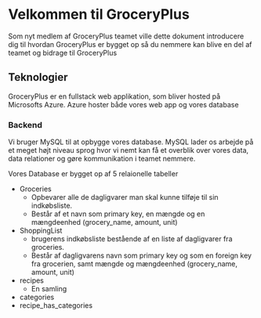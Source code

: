 <h1>Velkommen til GroceryPlus</h1>

Som nyt medlem af GroceryPlus teamet ville dette dokument introducere dig til hvordan GroceryPlus er bygget op så du nemmere kan blive en del af teamet og bidrage til GroceryPlus

<h2>Teknologier</h2>
GroceryPlus er en fullstack web applikation, som bliver hosted på Microsofts Azure. Azure hoster både vores web app og vores database

<h3>Backend</h3>
Vi bruger MySQL til at opbygge vores database. MySQL lader os arbejde på et meget højt niveau sprog hvor vi nemt kan få et overblik over vores data, data relationer og gøre kommunikation i teamet nemmere.

Vores Database er bygget op af 5 relaionelle tabeller

+ Groceries
  + Opbevarer alle de dagligvarer man skal kunne tilføje til sin indkøbsliste. 
  + Består af et navn som primary key, en mængde og en mængdeenhed (grocery_name, amount, unit) 
+ ShoppingList
  + brugerens indkøbsliste bestående af en liste af dagligvarer fra groceries.
  + Består af dagligvarens navn som primary key og som en foreign key fra grocerien, samt mængde og mængdeenhed (grocery_name, amount, unit)
+ recipes
  + En samling 
+ categories
+ recipe_has_categories
